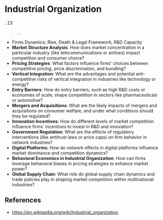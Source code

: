 # Industrial Organization

: 23

> …
> 

- Firms Dynamics:  Rise,  Death &  Legal Framework, R&D Capacity
- **Market Structure Analysis**: How does market concentration in a particular industry (like telecommunications or airlines) impact competition and consumer choice?
- **Pricing Strategies**: What factors influence firms’ choices between competitive pricing, price discrimination, and bundling?
- **Vertical Integration**: What are the advantages and potential anti-competitive risks of vertical integration in industries like technology or energy?
- **Entry Barriers**: How do entry barriers, such as high R&D costs or economies of scale, shape competition in sectors like pharmaceuticals or automotive?
- **Mergers and Acquisitions**: What are the likely impacts of mergers and acquisitions on consumer welfare, and under what conditions should they be regulated?
- **Innovation Incentives**: How do different levels of market competition influence firms' incentives to invest in R&D and innovation?
- **Government Regulation**: What are the effects of regulatory interventions (like antitrust laws or price caps) on firm behavior in network industries?
- **Digital Platforms**: How do network effects in digital platforms influence market dominance and competition dynamics?
- **Behavioral Economics in Industrial Organization**: How can firms leverage behavioral biases in pricing strategies to enhance market power?
- **Global Supply Chain**: What role do global supply chain dynamics and trade policies play in shaping market competition within multinational industries?

## References

- https://en.wikipedia.org/wiki/Industrial_organization